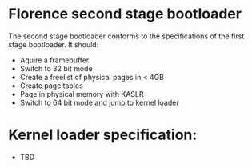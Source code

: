 # Florence second stage bootloader
The second stage bootloader conforms to the specifications of the first stage bootloader.
It should:
* Aquire a framebuffer
* Switch to 32 bit mode
* Create a freelist of physical pages in < 4GB
* Create page tables
* Page in physical memory with KASLR
* Switch to 64 bit mode and jump to kernel loader

# Kernel loader specification:
* TBD
